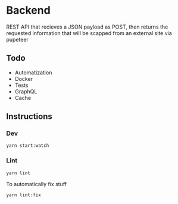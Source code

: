 # Backend

REST API that recieves a JSON payload as POST, then returns the requested information that will be scapped from an external site via pupeteer

## Todo

- Automatization
- Docker
- Tests
- GraphQL
- Cache

## Instructions

### Dev

```
yarn start:watch
```

### Lint

```
yarn lint
```

To automatically fix stuff

```
yarn lint:fix
```
